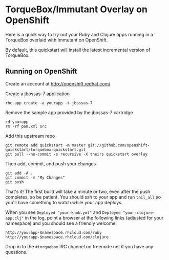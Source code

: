TorqueBox/Immutant Overlay on OpenShift
=======================================

Here is a quick way to try out your Ruby and Clojure apps running in
a TorqueBox overlaid with Immutant on OpenShift.

By default, this quickstart will install the latest incremental
version of TorqueBox.

Running on OpenShift
--------------------

Create an account at http://openshift.redhat.com/

Create a jbossas-7 application

    rhc app create -a yourapp -t jbossas-7

Remove the sample app provided by the jbossas-7 cartridge

    cd yourapp
    rm -rf pom.xml src

Add this upstream repo

    git remote add quickstart -m master git://github.com/openshift-quickstart/torquebox-quickstart.git
    git pull --no-commit -s recursive -X theirs quickstart overlay

Then add, commit, and push your changes

    git add -A .
    git commit -m "My Changes"
    git push

That's it! The first build will take a minute or two, even after the
push completes, so be patient. You should ssh to your app and run
`tail_all` so you'll have something to watch while your app deploys.

When you see `Deployed "your-knob.yml"` and `Deployed
"your-clojure-app.clj"` in the log, point a browser at the following
links (adjusted for your namespace) and you should see a friendly
welcome:

    http://yourapp-$namespace.rhcloud.com/ruby
    http://yourapp-$namespace.rhcloud.com/clojure

Drop in to the `#torquebox` IRC channel on freenode.net if you have any
questions.
